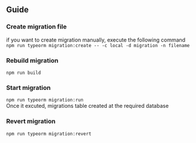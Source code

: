 ## Guide
### Create migration file 
if you want to create migration manually, execute the following command \
`npm run typeorm migration:create -- -c local -d migration -n filename`

### Rebuild migration
`npm run build`

### Start migration 
`npm run typeorm migration:run` \
Once it excuted, migrations table created at the required database

### Revert migration
`npm run typeorm migration:revert`
